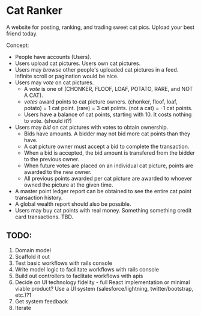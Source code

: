 # Cat Ranker

A website for posting, ranking, and trading sweet cat pics. Upload your best friend today.

Concept:

* People have accounts (Users).
* Users upload cat pictures. Users own cat pictures.
* Users may _browse_ other people's uploaded cat pictures in a feed. Infinite scroll or pagination would be nice.
* Users may _vote_ on cat pictures. 
  * A _vote_ is one of (CHONKER, FLOOF, LOAF, POTATO, RARE, and NOT A CAT).
  * _votes_ award points to cat picture owners. (chonker, floof, loaf, potato) = 1 cat point. (rare) = 3 cat points. (not a cat) = -1 cat points.
  * Users have a balance of cat points, starting with 10. It costs nothing to vote. (should it?)
* Users may _bid_ on cat pictures with votes to obtain ownership.
  * Bids have amounts. A bidder may not bid more cat points than they have.
  * A cat picture owner must accept a bid to complete the transaction. 
  * When a bid is accepted, the bid amount is transfered from the bidder to the previous owner.
  * When future votes are placed on an individual cat picture, points are awarded to the new owner.
  * All previous points awarded per cat picture are awarded to whoever owned the picture at the given time.
* A master point ledger report can be obtained to see the entire cat point transaction history. 
* A global wealth report should also be possible.
* Users may buy cat points with real money. Something something credit card transactions. TBD.

## TODO:

1. Domain model
1. Scaffold it out
1. Test basic workflows with rails console
1. Write model logic to facilitate workflows with rails console
1. Build out controllers to faclitate workflows with apis
1. Decide on UI technology fidelity - full React implementation or minimal viable product? Use a UI system (salesforce/lightning, twitter/bootstrap, etc.)?1
1. Get system feedback
1. Iterate


